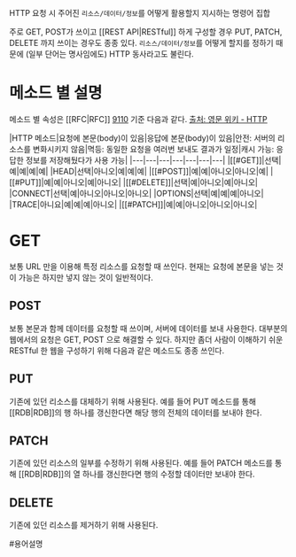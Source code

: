 HTTP 요청 시 주어진 `리소스/데이터/정보`를 어떻게 활용할지 지시하는 명령어 집합

주로 GET, POST가 쓰이고 [[REST API|RESTful]] 하게 구성할 경우 PUT, PATCH, DELETE 까지 쓰이는 경우도 종종 있다.
`리소스/데이터/정보`를 어떻게 할지를 정하기 때문에 (일부 단어는 명사임에도) HTTP 동사라고도 불린다.

# 메소드 별 설명

메소드 별 속성은 [[RFC|RFC]] [9110](https://datatracker.ietf.org/doc/html/rfc9110) 기준 다음과 같다. [출처: 영문 위키 - HTTP](https://en.wikipedia.org/wiki/HTTP#Request_methods)

|HTTP 메소드|요청에 본문(body)이 있음|응답에 본문(body)이 있음|안전: 서버의 리소스를 변화시키지 않음|멱등: 동일한 요청을 여러번 보내도 결과가 일정|캐시 가능: 응답한 정보를 저장해뒀다가 사용 가능|
|---|---|---|---|---|---|---|
|[[#GET]]|선택|예|예|예|예|
|HEAD|선택|아니오|예|예|예|
|[[#POST]]|예|예|아니오|아니오|예|
|[[#PUT]]|예|예|아니오|예|아니오|
|[[#DELETE]]|선택|예|아니오|예|아니오|
|CONNECT|선택|예|아니오|아니오|아니오|
|OPTIONS|선택|예|예|예|아니오|
|TRACE|아니요|예|예|예|아니오|
|[[#PATCH]]|예|예|아니오|아니오|아니오|

# GET

보통 URL 만을 이용해 특정 리소스를 요청할 때 쓰인다.
현재는 요청에 본문을 넣는 것이 가능은 하지만 넣지 않는 것이 일반적이다.

## POST

보통 본문과 함께 데이터를 요청할 때 쓰이며, 서버에 데이터를 보내 사용한다. 
대부분의 웹에서의 요청은 GET, POST 으로 해결할 수 있다.
하지만 좀더 사람이 이해하기 쉬운 RESTful 한 웹을 구성하기 위해 다음과 같은 메소드도 종종 쓰인다.

## PUT

기존에 있던 리소스를 대체하기 위해 사용된다.
예를 들어 PUT 메소드를 통해 [[RDB|RDB]]의 행 하나를 갱신한다면 해당 행의 전체의 데이터를 보내야 한다.

## PATCH

기존에 있던 리소스의 일부를 수정하기 위해 사용된다.
예를 들어 PATCH 메소드를 통해 [[RDB|RDB]]의 열 하나를 갱신한다면 행의 수정할 데이터만 보내야 한다.

## DELETE

기존에 있던 리소스를 제거하기 위해 사용된다.

#용어설명 